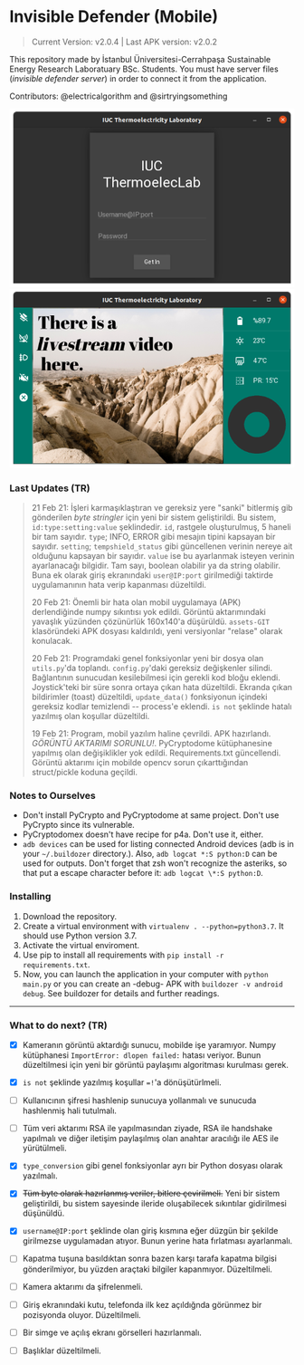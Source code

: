 # Invisible Defender (Mobile)

> Current Version: v2.0.4 | Last APK version: v2.0.2

This repository made by İstanbul Üniversitesi-Cerrahpaşa Sustainable Energy Research Laboratuary BSc. Students. You must have server files (_invisible defender server_) in order to connect it from the application.

Contributors: @electricalgorithm and @sirtryingsomething

![Login Panel](https://github.com/electricalgorithm/invisible-defender/blob/main/assets-GIT/loginPanel.png?raw=true)
![Control Panel](https://github.com/electricalgorithm/invisible-defender/blob/main/assets-GIT/controlPanel.png?raw=true)

### Last Updates (TR)

> 21 Feb 21: İşleri karmaşıklaştıran ve gereksiz yere "sanki" bitlermiş gib gönderilen _byte stringler_ için yeni bir sistem geliştirildi. Bu sistem, `id:type:setting:value` şeklindedir. `id`, rastgele oluşturulmuş, 5 haneli bir tam sayıdır. `type`; INFO, ERROR gibi mesajın tipini kapsayan bir sayıdır. `setting`; `tempshield_status` gibi güncellenen verinin nereye ait olduğunu kapsayan bir sayıdır. `value` ise bu ayarlanmak isteyen verinin ayarlanacağı bilgidir. Tam sayı, boolean olabilir ya da string olabilir. Buna ek olarak giriş ekranındaki `user@IP:port`  girilmediği taktirde uygulamanının hata verip kapanması düzeltildi.
>
> 20 Feb 21: Önemli bir hata olan mobil uygulamaya (APK) derlendiğinde numpy sıkıntısı yok edildi. Görüntü aktarımındaki yavaşlık yüzünden çözünürlük 160x140'a düşürüldü. `assets-GIT` klasöründeki APK dosyası kaldırıldı, yeni versiyonlar "relase" olarak konulacak.
>
> 20 Feb 21: Programdaki genel fonksiyonlar yeni bir dosya olan `utils.py`'da toplandı. `config.py`'daki gereksiz değişkenler silindi. Bağlantının sunucudan kesilebilmesi için gerekli kod bloğu eklendi. Joystick'teki bir süre sonra ortaya çıkan hata düzeltildi. Ekranda çıkan bildirimler (toast) düzeltildi, `update_data()` fonksiyonun içindeki gereksiz kodlar temizlendi -- process'e eklendi. `is not` şeklinde hatalı yazılmış olan koşullar düzeltildi.
>
> 19 Feb 21: Program, mobil yazılım haline çevrildi. APK hazırlandı. *GÖRÜNTÜ AKTARIMI SORUNLU!*. PyCryptodome kütüphanesine yapılmış olan değişiklikler yok edildi. Requirements.txt güncellendi. Görüntü aktarımı için mobilde opencv sorun çıkarttığından struct/pickle koduna geçildi.

### Notes to Ourselves
* Don't install PyCrypto and PyCryptodome at same project. Don't use PyCrypto since its vulnerable.
* PyCryptodomex doesn't have recipe for p4a. Don't use it, either.
* `adb devices` can be used for listing connected Android devices (adb is in your `~/.buildozer` directory.). Also, `adb logcat *:S python:D` can be used for outputs. Don't forget that zsh won't recognize the asteriks, so that put a escape character before it: `adb logcat \*:S python:D`.

### Installing
1. Download the repository.
2. Create a virtual environment with `virtualenv . --python=python3.7`. It should use Python version 3.7.
3. Activate the virtual enviroment.
4. Use pip to install all requirements with `pip install -r requirements.txt`.
5. Now, you can launch the application in your computer with `python main.py` or you can create an -debug- APK with `buildozer -v android debug`. See buildozer for details and further readings.

---

### What to do next? (TR)

- [x]  Kameranın görüntü aktardığı sunucu, mobilde işe yaramıyor. Numpy kütüphanesi `ImportError: dlopen failed:` hatası veriyor. Bunun düzeltilmesi için yeni bir görüntü paylaşımı algoritması kurulması gerek. 
- [x] `is not` şeklinde yazılmış koşullar `=!`'a dönüşütürlmeli.
- [ ] Kullanıcının şifresi hashlenip sunucuya yollanmalı ve sunucuda hashlenmiş hali tutulmalı.
- [ ] Tüm veri aktarımı RSA ile yapılmasından ziyade, RSA ile handshake yapılmalı ve diğer iletişim paylaşılmış olan anahtar aracılığı ile AES ile yürütülmeli.
- [x] `type_conversion` gibi genel fonksiyonlar ayrı bir Python dosyası olarak yazılmalı.
- [x] ~~Tüm byte olarak hazırlanmış veriler, bitlere çevirilmeli.~~ Yeni bir sistem geliştirildi, bu sistem sayesinde ileride oluşabilecek sıkıntılar gidirilmesi düşünüldü.
- [x] `username@IP:port` şeklinde olan giriş kısmına eğer düzgün bir şekilde girilmezse uygulamadan atıyor. Bunun yerine hata fırlatması ayarlanmalı.
- [ ] Kapatma tuşuna basıldıktan sonra bazen karşı tarafa kapatma bilgisi gönderilmiyor, bu yüzden araçtaki bilgiler kapanmıyor. Düzeltilmeli.
- [ ] Kamera aktarımı da şifrelenmeli.
- [ ] Giriş ekranındaki kutu, telefonda ilk kez açıldığnda görünmez bir pozisyonda oluyor. Düzeltilmeli.
- [ ] Bir simge ve açılış ekranı görselleri hazırlanmalı.
- [ ] Başlıklar düzeltilmeli.

